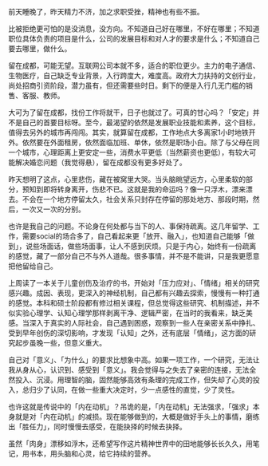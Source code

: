 前天睡晚了，昨天精力不济，加之求职受挫，精神也有些不振。

比被拒绝更可怕的是没消息，没方向。不知道自己好在哪里，不好在哪里；不知道职位具体负责的项目是什么，公司的发展目标和对人才的要求是什么；不知道自己要去哪里，做什么。

留在成都，可能无望。互联网公司本就不多，适合的职位更少。主力的电子通信、生物医疗，自己缺乏专业背景，入行跨度大，难度高。政府大力扶持的文创行业，尚处招商引资阶段，潜力虽有，但还需要些时日。剩下的便是入行几无门槛的销售、客服、教师。

大可为了留在成都，找份工作将就干，日子也就过了。可真的甘心吗？「安定」并不是自己的首要目标呀。至今，最渴望的依然是发展职业技能和素养，这个目标，值得去另外的城市再闯闯。其实，就算留在成都，工作地点大多离家1小时地铁开外。依然要在外面租房，依然面临加班、单休，依然是职场小白。除了与父母在同一个城市，心理距离上更安定一些，消费水平更低（当然薪资也更低），有较大可能解决婚恋问题（我觉得悬），留在成都没有更多好处了。

昨天想明了这点，心里悲伤，藏在被窝里大哭。当头脑眺望远方，心里柔软的部分，预知到即将转身离开，伤悲不已。这就是我的命运吗？像一只浮木，漂来漂去。不会在一个地方停留太久，社会关系只封存在停留的那处地方、那段时期，然后，一次又一次的分别。

也许是我自己的问题。不论身在何处都与当下的人、事保持疏离。这几年留学、工作，需要social的场合多了，自己看起来更「放开、融入」，也知道自己能够「做到」，说些场面话，做些场面事，让人不感到厌烦。只是于内心，始终有一份疏离的感觉，藏了一部分自己不与外人道哉。很多事情，并不是不能讲，只是我更愿意把他留给自己。

上周读了一本关于儿童创伤及治疗的书，开始对「压力应对」、「情绪」相关的研究感兴趣。成因、表现，更深入的神经机制，自己都有兴趣去探索，慢慢有一种打通的感觉。本科和硕士阶段都有修过相关课程，但总觉得这些研究、机制描述，并不似实验心理学、认知心理学那样剥离干净、逻辑严密，在当时的我看来，缺乏美感。当深入于真实的人际社会，自己遇到困惑，观察到一些人在亲密关系中挣扎、受到早年创伤的深切影响，才发现「认知」之外，还有底层「情绪」，这方面的研究起步虽晚一些，但意义重大。

自己对「意义」、「为什么」的要求比想象中高。如果一项工作，一个研究，无法让我从身从心，认识到、感受到「意义」。我会觉得与之失去了亲密的连接，无法全然投入、沉浸。用理智的脑，固然能够高效有条理的完成工作，但失却了心灵的投入，总归少了认同，在做一些重大决定时，少一点感性的直觉，少了灵性。

也许这就是传说中的「内在动机」？吊诡的是，「内在动机」无法强求，「强求」本身就是对「内在动机」的减损。现在能够做到的，大概是做好手头上的事情，磨练出「胜任力」，同时慢慢去感受，在能抉择的时候去抉择。

虽然「肉身」漂移如浮木，还希望写作这片精神世界中的田地能够长长久久，用笔记，用书本，用头脑和心灵，给它持续的营养。